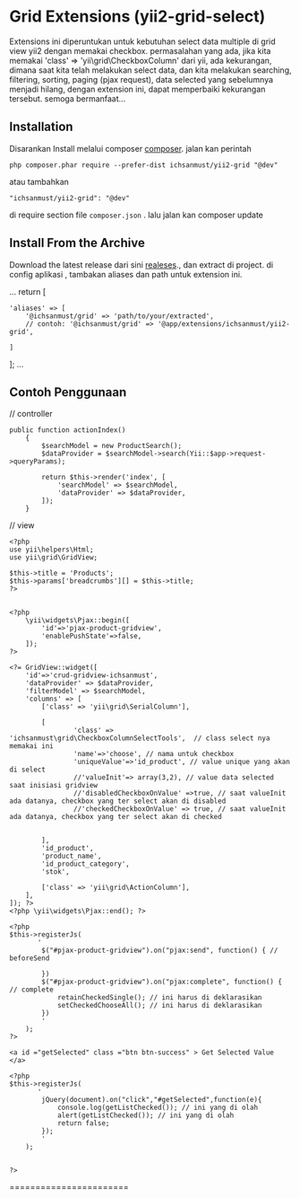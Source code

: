 Grid Extensions (yii2-grid-select)
===============
Extensions ini diperuntukan untuk kebutuhan select data multiple di grid view yii2 dengan memakai checkbox.
permasalahan yang ada, jika kita memakai 'class' => 'yii\grid\CheckboxColumn' dari yii, ada kekurangan,
dimana saat kita telah melakukan select data, dan kita melakukan searching, filtering, sorting, paging (pjax request), 
data selected yang sebelumnya menjadi hilang, dengan extension ini, dapat memperbaiki kekurangan tersebut.
semoga bermanfaat...



Installation
------------

Disarankan Install melalui composer [composer](http://getcomposer.org/download/).
jalan kan perintah
```
php composer.phar require --prefer-dist ichsanmust/yii2-grid "@dev"
```
atau tambahkan
```
"ichsanmust/yii2-grid": "@dev"
```
di require section file `composer.json` . lalu jalan kan composer update


Install From the Archive
------------
Download the latest release dari sini [realeses](https://github.com/ichsanmust/yii2-grid/releases)., dan extract di project. 
di config aplikasi , tambakan aliases dan path untuk extension ini.

...
return [
    
    'aliases' => [
        '@ichsanmust/grid' => 'path/to/your/extracted',
        // contoh: '@ichsanmust/grid' => '@app/extensions/ichsanmust/yii2-grid',
        
    ]
];
...


Contoh Penggunaan 
------------

// controller 
```
public function actionIndex()
    {
        $searchModel = new ProductSearch();
        $dataProvider = $searchModel->search(Yii::$app->request->queryParams);

        return $this->render('index', [
            'searchModel' => $searchModel,
            'dataProvider' => $dataProvider,
        ]);
    }
```

// view 
```
<?php
use yii\helpers\Html;
use yii\grid\GridView;

$this->title = 'Products';
$this->params['breadcrumbs'][] = $this->title;
?>


<?php
	\yii\widgets\Pjax::begin([
		'id'=>'pjax-product-gridview',
		'enablePushState'=>false,
	]); 
?>

<?= GridView::widget([
	'id'=>'crud-gridview-ichsanmust',
	'dataProvider' => $dataProvider,
	'filterModel' => $searchModel,
	'columns' => [
		['class' => 'yii\grid\SerialColumn'],

		[   
				'class' => 'ichsanmust\grid\CheckboxColumnSelectTools',  // class select nya memakai ini
				'name'=>'choose', // nama untuk checkbox
				'uniqueValue'=>'id_product', // value unique yang akan di select
				//'valueInit'=> array(3,2), // value data selected saat inisiasi gridview
				//'disabledCheckboxOnValue' =>true, // saat valueInit ada datanya, checkbox yang ter select akan di disabled
				//'checkedCheckboxOnValue' => true, // saat valueInit ada datanya, checkbox yang ter select akan di checked
					
				
		],
		'id_product',
		'product_name',
		'id_product_category',
		'stok',
		
		['class' => 'yii\grid\ActionColumn'],
	],
]); ?>
<?php \yii\widgets\Pjax::end(); ?>

<?php
$this->registerJs(
	   '
		$("#pjax-product-gridview").on("pjax:send", function() { // beforeSend
					
		})
		$("#pjax-product-gridview").on("pjax:complete", function() { // complete
			retainCheckedSingle(); // ini harus di deklarasikan 
			setCheckedChooseAll(); // ini harus di deklarasikan 
		})
		'
	);
?>
			
<a id ="getSelected" class ="btn btn-success" > Get Selected Value </a>

<?php
$this->registerJs(
	   '
		jQuery(document).on("click","#getSelected",function(e){
			console.log(getListChecked()); // ini yang di olah
			alert(getListChecked()); // ini yang di olah
			return false;
		});
		'
	);


?>
```
=======================



